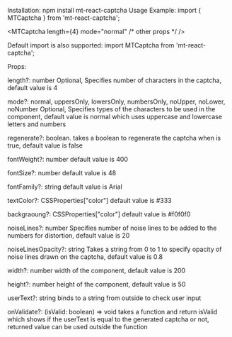 Installation: npm install mt-react-captcha
Usage Example:
import { MTCaptcha } from 'mt-react-captcha';

<MTCaptcha length={4} mode="normal" /* other props */ />

Default import is also supported:
import MTCaptcha from 'mt-react-captcha';

Props:

length?: number   Optional, Specifies number of characters in the captcha, default value is 4

mode?: normal, uppersOnly, lowersOnly, numbersOnly, noUpper, noLower, noNumber    Optional, Specifies types of the characters to be used in the component, default value is normal which uses uppercase and lowercase letters and numbers

regenerate?: boolean.   takes a boolean to regenerate the captcha when is true, default value is false

fontWeight?: number    default value is 400

fontSize?: number    default value is 48

fontFamily?: string    default value is Arial

textColor?: CSSProperties["color"]    default value is #333

backgraoung?: CSSProperties["color"]    default value is #f0f0f0

noiseLines?: number    Specifies number of noise lines to be added to the numbers for distortion, default value is 20

noiseLinesOpacity?: string    Takes a string from 0 to 1 to specify opacity of noise lines drawn on the captcha, default value is 0.8

width?: number    width of the component, default value is 200

height?: number    height of the component, default value is 50

userText?: string    binds to a string from outside to check user input

onValidate?: (isValid: boolean) => void    takes a function and return isValid which shows if the userText is equal to the generated captcha or not, returned value can be used outside the function
